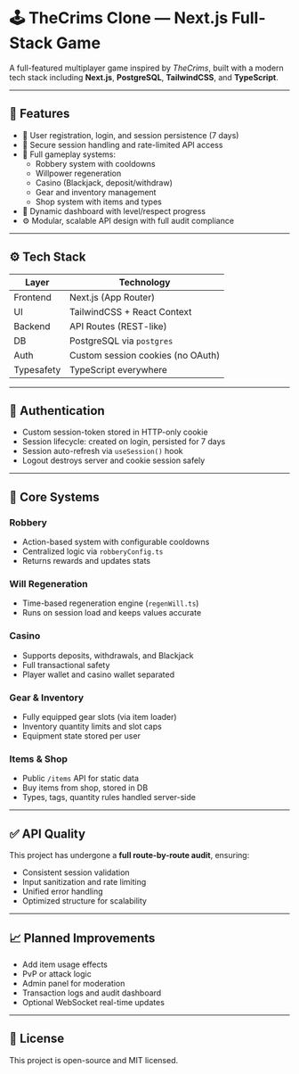 # 🕹️ TheCrims Clone — Next.js Full-Stack Game

A full-featured multiplayer game inspired by *TheCrims*, built with a modern tech stack including **Next.js**, **PostgreSQL**, **TailwindCSS**, and **TypeScript**.

---

## 📌 Features

- 🧍 User registration, login, and session persistence (7 days)
- 🔐 Secure session handling and rate-limited API access
- 🧪 Full gameplay systems:
  - Robbery system with cooldowns
  - Willpower regeneration
  - Casino (Blackjack, deposit/withdraw)
  - Gear and inventory management
  - Shop system with items and types
- 🎯 Dynamic dashboard with level/respect progress
- ⚙️ Modular, scalable API design with full audit compliance

---

## ⚙️ Tech Stack

| Layer       | Technology                  |
|-------------|-----------------------------|
| Frontend    | Next.js (App Router)        |
| UI          | TailwindCSS + React Context |
| Backend     | API Routes (REST-like)      |
| DB          | PostgreSQL via `postgres`   |
| Auth        | Custom session cookies (no OAuth) |
| Typesafety  | TypeScript everywhere       |

---

## 🔐 Authentication

- Custom session-token stored in HTTP-only cookie
- Session lifecycle: created on login, persisted for 7 days
- Session auto-refresh via `useSession()` hook
- Logout destroys server and cookie session safely

---

## 🧠 Core Systems

### Robbery
- Action-based system with configurable cooldowns
- Centralized logic via `robberyConfig.ts`
- Returns rewards and updates stats

### Will Regeneration
- Time-based regeneration engine (`regenWill.ts`)
- Runs on session load and keeps values accurate

### Casino
- Supports deposits, withdrawals, and Blackjack
- Full transactional safety
- Player wallet and casino wallet separated

### Gear & Inventory
- Fully equipped gear slots (via item loader)
- Inventory quantity limits and slot caps
- Equipment state stored per user

### Items & Shop
- Public `/items` API for static data
- Buy items from shop, stored in DB
- Types, tags, quantity rules handled server-side

---

## ✅ API Quality

This project has undergone a **full route-by-route audit**, ensuring:
- Consistent session validation
- Input sanitization and rate limiting
- Unified error handling
- Optimized structure for scalability

---

## 📈 Planned Improvements

- Add item usage effects
- PvP or attack logic
- Admin panel for moderation
- Transaction logs and audit dashboard
- Optional WebSocket real-time updates

---

## 📜 License

This project is open-source and MIT licensed.